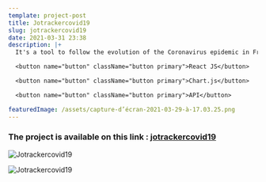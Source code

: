 ```yaml
---
template: project-post
title: Jotrackercovid19
slug: jotrackercovid19
date: 2021-03-31 23:38
description: |+
  It's a tool to follow the evolution of the Coronavirus epidemic in France and in the world.<br/>

  <button name="button" className="button primary">React JS</button>

  <button name="button" className="button primary">Chart.js</button>

  <button name="button" className="button primary">API</button>

featuredImage: /assets/capture-d’écran-2021-03-29-à-17.03.25.png
---
```

### The project is available on this link : [jotrackercovid19](https://jotrackercovid19.netlify.app/)


<div class="kg-card kg-image-card kg-width-full">


![Jotrackercovid19](/assets/jotrackercovid19_2.jpg)


</div>

![Jotrackercovid19](/assets/jotrackercovid19-3.jpg)


